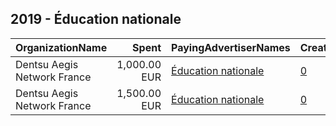 ## 2019 - Éducation nationale 
|OrganizationName|Spent|PayingAdvertiserNames|CreativeUrls|Impressions|Genders|AgeBrackets|CountryCodes|BillingAddresses|CandidateBallotInformation|
|:---|---:|:---|:---|---:|:---|:---|:---|:---|:---|
|Dentsu Aegis Network France|1,000.00 EUR|[Éducation nationale](2019/Éducation_nationale.md)|[0](https://www.snap.com/political-ads/asset/67e449558885adb913bd82a4f206c716644c4adfdf2fc25dcf7bd55ff1fed78a?mediaType=mp4)|1,499,618||18-|france|"67 Av. de Wagram,Paris,75017,FR"||
|Dentsu Aegis Network France|1,500.00 EUR|[Éducation nationale](2019/Éducation_nationale.md)|[0](https://www.snap.com/political-ads/asset/ba218e459f3f31f401304f59459ee1b5312a6ef893246c7b6b59fa70e02480f6?mediaType=mp4)|4,402,020||15-18|france|"67 Av. de Wagram,Paris,75017,FR"||
